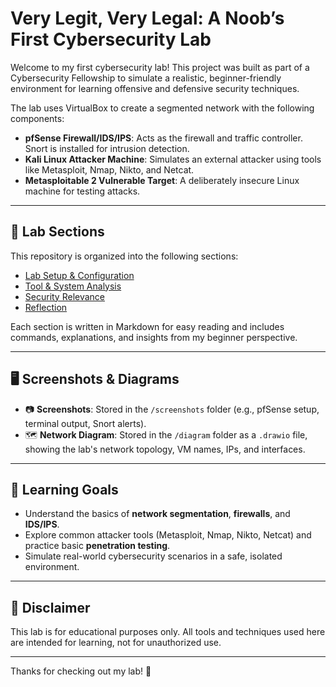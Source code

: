 # Very Legit, Very Legal: A Noob’s First Cybersecurity Lab

Welcome to my first cybersecurity lab! This project was built as part of a
 Cybersecurity Fellowship to simulate a realistic, beginner-friendly environment for learning offensive and defensive security techniques.  

The lab uses VirtualBox to create a segmented network with the following components:  
- **pfSense Firewall/IDS/IPS**: Acts as the firewall and traffic controller. Snort is installed for intrusion detection.  
- **Kali Linux Attacker Machine**: Simulates an external attacker using tools like Metasploit, Nmap, Nikto, and Netcat.  
- **Metasploitable 2 Vulnerable Target**: A deliberately insecure Linux machine for testing attacks.  

---

## 📂 Lab Sections

This repository is organized into the following sections:  

- [Lab Setup & Configuration](Lab_Setup_and_Configuration.md)  
- [Tool & System Analysis](Tool_and_System_Analysis.md)  
- [Security Relevance](Security_Relevance.md)  
- [Reflection](Reflection.md)  

Each section is written in Markdown for easy reading and includes commands, explanations, and insights from my beginner perspective.

---

## 🖥️ Screenshots & Diagrams

- 📷 **Screenshots**: Stored in the `/screenshots` folder (e.g., pfSense setup, terminal output, Snort alerts).  
- 🗺 **Network Diagram**: Stored in the `/diagram` folder as a `.drawio` file, showing the lab's network topology, VM names, IPs, and interfaces.  

---

## 🎯 Learning Goals

- Understand the basics of **network segmentation**, **firewalls**, and **IDS/IPS**.  
- Explore common attacker tools (Metasploit, Nmap, Nikto, Netcat) and practice basic **penetration testing**.  
- Simulate real-world cybersecurity scenarios in a safe, isolated environment.  

---

## 📖 Disclaimer

This lab is for educational purposes only. All tools and techniques used here are intended for learning, not for unauthorized use.  

---

Thanks for checking out my lab! 🚀  
